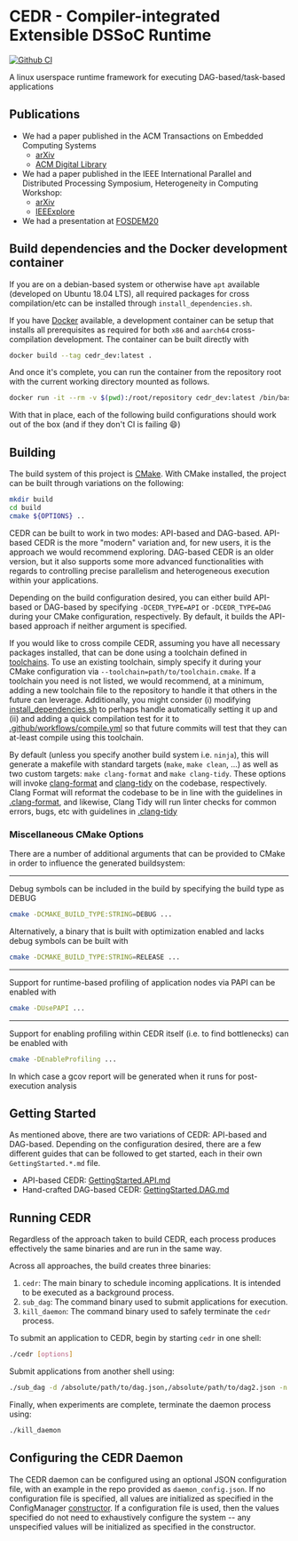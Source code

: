 # CEDR - Compiler-integrated Extensible DSSoC Runtime

[![Github CI](https://github.com/UA-RCL/CEDR/workflows/Compilation%20Checks/badge.svg)](https://github.com/UA-RCL/CEDR/actions?query=workflow%3A%22Compilation+Checks%22)

A linux userspace runtime framework for executing DAG-based/task-based applications

## Publications

- We had a paper published in the ACM Transactions on Embedded Computing Systems
    - [arXiv](https://arxiv.org/abs/2204.08962)
    - [ACM Digital Library](https://dl.acm.org/doi/abs/10.1145/3529257)
- We had a paper published in the IEEE International Parallel and Distributed Processing Symposium, Heterogeneity in Computing Workshop: 
    - [arXiv](https://arxiv.org/abs/2004.01636)
    - [IEEExplore](https://ieeexplore.ieee.org/abstract/document/9150335)
- We had a presentation at [FOSDEM20](https://fosdem.org/2020/schedule/event/llvm_aut_prog_het_soc/)

## Build dependencies and the Docker development container
If you are on a debian-based system or otherwise have `apt` available (developed on Ubuntu 18.04 LTS), all required packages for cross compilation/etc can be installed through `install_dependencies.sh`.

If you have [Docker](https://www.docker.com) available, a development container can be setup that installs all prerequisites as required for both `x86` and `aarch64` cross-compilation development. 
The container can be built directly with
```bash
docker build --tag cedr_dev:latest .
```
And once it's complete, you can run the container from the repository root with the current working directory mounted as follows.
```bash
docker run -it --rm -v $(pwd):/root/repository cedr_dev:latest /bin/bash
```
With that in place, each of the following build configurations should work out of the box (and if they don't CI is failing 😄)

## Building

The build system of this project is [CMake](https://cmake.org/). With CMake installed, the project can be built through variations on the following:
```bash
mkdir build
cd build
cmake ${OPTIONS} ..
```

CEDR can be built to work in two modes: API-based and DAG-based. API-based CEDR is the more "modern" variation and, for new users, it is the approach we would recommend exploring. DAG-based CEDR is an older version, but it also supports some more advanced functionalities with regards to controlling precise parallelism and heterogeneous execution within your applications.

Depending on the build configuration desired, you can either build API-based or DAG-based by specifying `-DCEDR_TYPE=API` or `-DCEDR_TYPE=DAG` during your CMake configuration, respectively. By default, it builds the API-based approach if neither argument is specified.

If you would like to cross compile CEDR, assuming you have all necessary packages installed, that can be done using a toolchain defined in [toolchains](toolchains). To use an existing toolchain, simply specify it during your CMake configuration via `--toolchain=path/to/toolchain.cmake`. If a toolchain you need is not listed, we would recommend, at a minimum, adding a new toolchain file to the repository to handle it that others in the future can leverage. Additionally, you might consider (i) modifying [install_dependencies.sh](install_dependencies.sh) to perhaps handle automatically setting it up and (ii) and adding a quick compilation test for it to [.github/workflows/compile.yml](.github/workflows/compile.yml) so that future commits will test that they can at-least compile using this toolchain.

By default (unless you specify another build system i.e. `ninja`), this will generate a makefile with standard targets (`make`, `make clean`, ...) as well as two custom targets: `make clang-format` and `make clang-tidy`. 
These options will invoke [clang-format](https://clang.llvm.org/docs/ClangFormat.html) and [clang-tidy](https://clang.llvm.org/extra/clang-tidy/) on the codebase, respectively.
Clang Format will reformat the codebase to be in line with the guidelines in [.clang-format](.clang-format), and likewise, Clang Tidy will run linter checks for common errors, bugs, etc with guidelines in [.clang-tidy](.clang-tidy)

### Miscellaneous CMake Options
There are a number of additional arguments that can be provided to CMake in order to influence the generated buildsystem:

---

Debug symbols can be included in the build by specifying the build type as DEBUG
```bash
cmake -DCMAKE_BUILD_TYPE:STRING=DEBUG ...
```

Alternatively, a binary that is built with optimization enabled and lacks debug symbols can be built with
```bash
cmake -DCMAKE_BUILD_TYPE:STRING=RELEASE ...
```

---

Support for runtime-based profiling of application nodes via PAPI can be enabled with
```bash
cmake -DUsePAPI ...
```

---

Support for enabling profiling within CEDR itself (i.e. to find bottlenecks) can be enabled with
```bash
cmake -DEnableProfiling ...
```
In which case a gcov report will be generated when it runs for post-execution analysis

## Getting Started

As mentioned above, there are two variations of CEDR: API-based and DAG-based. Depending on the configuration desired, there are a few different guides that can be followed to get started, each in their own `GettingStarted.*.md` file.

- API-based CEDR: [GettingStarted.API.md](GettingStarted.API.md)
- Hand-crafted DAG-based CEDR: [GettingStarted.DAG.md](GettingStarted.DAG.md)

## Running CEDR

Regardless of the approach taken to build CEDR, each process produces effectively the same binaries and are run in the same way.

Across all approaches, the build creates three binaries: 
 1. `cedr`: The main binary to schedule incoming applications. It is intended to be executed as a background process.
 2. `sub_dag`: The command binary used to submit applications for execution.
 3. `kill_daemon`: The command binary used to safely terminate the `cedr` process. 

To submit an application to CEDR, begin by starting `cedr` in one shell:
```bash
./cedr [options]
```
Submit applications from another shell using:
```bash
./sub_dag -d /absolute/path/to/dag.json,/absolute/path/to/dag2.json -n [num_instances],[num_instances2]
```
Finally, when experiments are complete, terminate the daemon process using:
```bash
./kill_daemon
```
## Configuring the CEDR Daemon

The CEDR daemon can be configured using an optional JSON configuration file, with an example in the repo provided as `daemon_config.json`.
If no configuration file is specified, all values are initialized as specified in the ConfigManager [constructor](src-api/config_manager.cpp).
If a configuration file is used, then the values specified do not need to exhaustively configure the system -- any unspecified values will be initialized as specified in the constructor.
